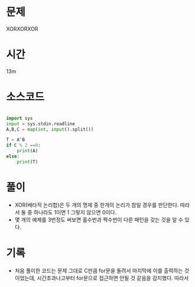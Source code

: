# 문제 
XORXORXOR

# 시간 

13m

# 소스코드

```python

import sys
input = sys.stdin.readline
A,B,C = map(int, input().split())

T = A^B
if C % 2 ==0:
    print(A)
else:
    print(T)

```

# 풀이
- XOR(배타적 논리합)은 두 개의 명제 중 한개의 논리가 참일 경우를 판단한다. 따라서 둘 중 하나라도 1이면 1 그렇지 않으면 0이다. 
- 몇 개의 예제를 3번정도 써보면 홀수번과 짝수번이 다른 패턴을 갖는 것을 알 수 있다.

# 기록
- 처음 풀이한 코드는 문제 그대로 C만큼 for문을 돌려서 마지막에 이를 출력하는 것이었는데, 시간초과나고부터 for문으로 접근하면 안될 것 같음을 감지했다. 따라서 
